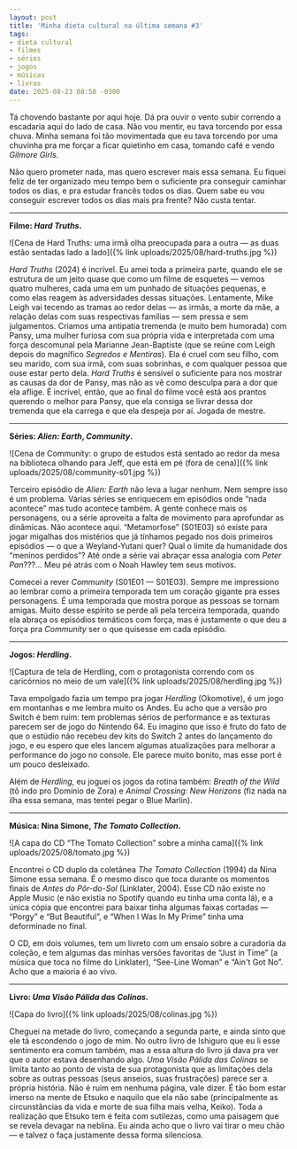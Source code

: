 ```yaml
---
layout: post
title: 'Minha dieta cultural na última semana #3'
tags:
- dieta cultural
- filmes
- séries
- jogos
- músicas
- livros
date: 2025-08-23 08:58 -0300
---
```

Tá chovendo bastante por aqui hoje. Dá pra ouvir o vento subir correndo a escadaria aqui do lado de casa. Não vou mentir, eu tava torcendo por essa chuva. Minha semana foi tão movimentada que eu tava torcendo por uma chuvinha pra me forçar a ficar quietinho em casa, tomando café e vendo _Gilmore Girls_.

Não quero prometer nada, mas quero escrever mais essa semana. Eu fiquei feliz de ter organizado meu tempo bem o suficiente pra conseguir caminhar todos os dias, e pra estudar francês todos os dias. Quem sabe eu vou conseguir escrever todos os dias mais pra frente? Não custa tentar.

***

**Filme: _Hard Truths_.**

![Cena de Hard Truths: uma irmã olha preocupada para a outra — as duas estão sentadas lado a lado]({% link uploads/2025/08/hard-truths.jpg %})

_Hard Truths_ (2024) é incrível. Eu amei toda a primeira parte, quando ele se estrutura de um jeito quase que como um filme de esquetes — vemos quatro mulheres, cada uma em um punhado de situações pequenas, e como elas reagem às adversidades dessas situações. Lentamente, Mike Leigh vai tecendo as tramas ao redor delas — as irmãs, a morte da mãe, a relação delas com suas respectivas famílias — sem pressa e sem julgamentos. Criamos uma antipatia tremenda (e muito bem humorada) com Pansy, uma mulher furiosa com sua própria vida e interpretada com uma força descomunal pela Marianne Jean-Baptiste (que se reúne com Leigh depois do magnífico _Segredos e Mentiras_). Ela é cruel com seu filho, com seu marido, com sua irmã, com suas sobrinhas, e com qualquer pessoa que ouse estar perto dela. _Hard Truths_ é sensível o suficiente para nos mostrar as causas da dor de Pansy, mas não as vê como desculpa para a dor que ela aflige. É incrível, então, que ao final do filme você está aos prantos querendo o melhor para Pansy, que ela consiga se livrar dessa dor tremenda que ela carrega e que ela despeja por aí. Jogada de mestre.

***

**Séries: _Alien: Earth_, _Community_.**

![Cena de Community: o grupo de estudos está sentado ao redor da mesa na biblioteca olhando para Jeff, que está em pé (fora de cena)]({% link uploads/2025/08/community-s01.jpg %})

Terceiro episódio de _Alien: Earth_ não leva a lugar nenhum. Nem sempre isso é um problema. Várias séries se enriquecem em episódios onde “nada acontece” mas tudo acontece também. A gente conhece mais os personagens, ou a série aproveita a falta de movimento para aprofundar as dinâmicas. Não acontece aqui. “Metamorfose” (S01E03) só existe para jogar migalhas dos mistérios que já tínhamos pegado nos dois primeiros episódios — o que a Weyland-Yutani quer? Qual o limite da humanidade dos “meninos perdidos”? Até onde a série vai abraçar essa analogia com _Peter Pan_???… Meu pé atrás com o Noah Hawley tem seus motivos.

Comecei a rever _Community_ (S01E01 — S01E03). Sempre me impressiono ao lembrar como a primeira temporada tem um coração gigante pra esses personagens. É uma temporada que mostra porque as pessoas se tornam amigas. Muito desse espírito se perde ali pela terceira temporada, quando ela abraça os episódios temáticos com força, mas é justamente o que deu a força pra _Community_ ser o que quisesse em cada episódio.

***

**Jogos: _Herdling_.**

![Captura de tela de Herdling, com o protagonista correndo com os caricórnios no meio de um vale]({% link uploads/2025/08/herdling.jpg %})

Tava empolgado fazia um tempo pra jogar _Herdling_ (Okomotive), é um jogo em montanhas e me lembra muito os Andes. Eu acho que a versão pro Switch é bem ruim: tem problemas sérios de performance e as texturas parecem ser de jogo do Nintendo 64. Eu imagino que isso é fruto do fato de que o estúdio não recebeu dev kits do Switch 2 antes do lançamento do jogo, e eu espero que eles lancem algumas atualizações para melhorar a performance do jogo no console. Ele parece muito bonito, mas esse port é um pouco desleixado.

Além de _Herdling_, eu joguei os jogos da rotina também: _Breath of the Wild_ (tô indo pro Domínio de Zora) e _Animal Crossing: New Horizons_ (fiz nada na ilha essa semana, mas tentei pegar o Blue Marlin).

***

**Música: Nina Simone, _The Tomato Collection_.**

![A capa do CD “The Tomato Collection” sobre a minha cama]({% link uploads/2025/08/tomato.jpg %})

Encontrei o CD duplo da coletânea _The Tomato Collection_ (1994) da Nina Simone essa semana. É o mesmo disco que toca durante os momentos finais de _Antes do Pôr-do-Sol_ (Linklater, 2004). Esse CD não existe no Apple Music (e não existia no Spotify quando eu tinha uma conta lá), e a única cópia que encontrei para baixar tinha algumas faixas cortadas — “Porgy” e “But Beautiful”, e “When I Was In My Prime” tinha uma deforminade no final.

O CD, em dois volumes, tem um livreto com um ensaio sobre a curadoria da coleção, e tem algumas das minhas versões favoritas de “Just in Time” (a música que toca no filme do Linklater), “See-Line Woman” e “Ain't Got No”. Acho que a maioria é ao vivo.

***

**Livro: _Uma Visão Pálida das Colinas_.**

![Capa do livro]({% link uploads/2025/08/colinas.jpg %})

Cheguei na metade do livro, começando a segunda parte, e ainda sinto que ele tá escondendo o jogo de mim. No outro livro de Ishiguro que eu li esse sentimento era comum também, mas a essa altura do livro já dava pra ver que o autor estava desenhando algo. _Uma Visão Pálida das Colinas_ se limita tanto ao ponto de vista de sua protagonista que as limitações dela sobre as outras pessoas (seus anseios, suas frustrações) parece ser a própria história. Não é ruim em nenhuma página, vale dizer. É tão bom estar imerso na mente de Etsuko e naquilo que ela não sabe (principalmente as circunstâncias da vida e morte de sua filha mais velha, Keiko). Toda a realização que Etsuko tem é feita com sutilezas, como uma paisagem que se revela devagar na neblina. Eu ainda acho que o livro vai tirar o meu chão — e talvez o faça justamente dessa forma silenciosa.
